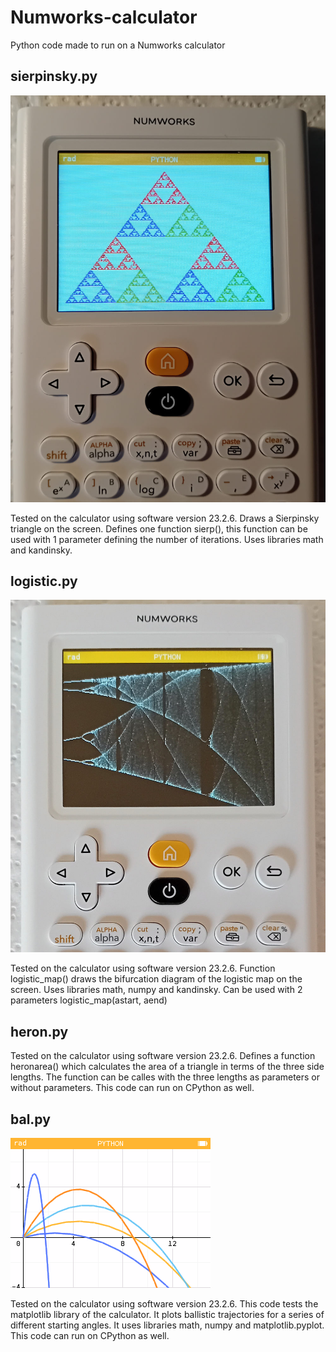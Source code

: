 # Numworks-calculator
Python code made to run on a Numworks calculator

## sierpinsky.py

![sierpinski_screenshot_small.jpg](sierpinski_screenshot_small.jpg)

Tested on the calculator using software version 23.2.6. Draws a Sierpinsky triangle on the screen. Defines one function sierp(), this function can be used with 1 parameter defining the number of iterations. Uses libraries math and kandinsky.

## logistic.py

![logistic_screenshot_small.jpg](logistic_screenshot_small.jpg)

Tested on the calculator using software version 23.2.6. Function logistic_map() draws the bifurcation diagram of the logistic map on the screen. Uses libraries math, numpy and kandinsky. Can be used with 2 parameters logistic_map(astart, aend)

## heron.py

Tested on the calculator using software version 23.2.6. Defines a function heronarea() which calculates the area of a triangle in terms of the three side lengths. The function can be calles with the three lengths as parameters or without parameters. This code can run on CPython as well.

## bal.py

![bal_screenshot.png](bal_screenshot.png)

Tested on the calculator using software version 23.2.6. This code tests the matplotlib library of the calculator. It plots ballistic trajectories for a series of different starting angles. It uses libraries math, numpy and matplotlib.pyplot. This code can run on CPython as well.

